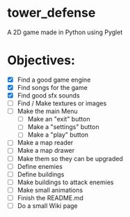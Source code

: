 # tower_defense
A 2D game made in Python using Pyglet

# Objectives:
- [x] Find a good game engine
- [x] Find songs for the game
- [x] Find good sfx sounds
- [ ] Find / Make textures or images
- [ ] Make the main Menu
    - [ ] Make an "exit" button
    - [ ] Make a "settings" button
    - [ ] Make a "play" button
- [ ] Make a map reader
- [ ] Make a map drawer
- [ ] Make them so they can be upgraded
- [ ] Define enemies
- [ ] Define buildings
- [ ] Make buildings to attack enemies
- [ ] Make small animations
- [ ] Finish the README.md
- [ ] Do a small Wiki page